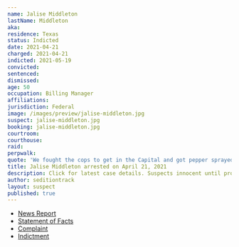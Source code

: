 ```yaml
---
name: Jalise Middleton
lastName: Middleton
aka:
residence: Texas
status: Indicted
date: 2021-04-21
charged: 2021-04-21
indicted: 2021-05-19
convicted:
sentenced:
dismissed:
age: 50
occupation: Billing Manager
affiliations:
jurisdiction: Federal
image: /images/preview/jalise-middleton.jpg
suspect: jalise-middleton.jpg
booking: jalise-middleton.jpg
courtroom:
courthouse:
raid:
perpwalk:
quote: 'We fought the cops to get in the Capital and got pepper sprayed and beat but by gosh the patriots got in!'
title: Jalise Middleton arrested on April 21, 2021
description: Click for latest case details. Suspects innocent until proven guilty.
author: seditiontrack
layout: suspect
published: true
---
```


- [News Report](https://www.nbcdfw.com/news/local/north-texas-couple-charged-with-assaulting-officers-during-jan-6-capitol-riot/2613058/)
- [Statement of Facts](https://www.justice.gov/usao-dc/case-multi-defendant/file/1388961/download)
- [Complaint](https://www.justice.gov/usao-dc/case-multi-defendant/file/1388981/download)
- [Indictment](https://www.justice.gov/usao-dc/case-multi-defendant/file/1410766/download)
